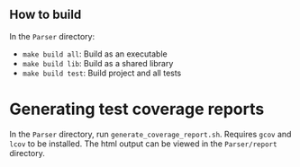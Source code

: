 ## How to build
In the `Parser` directory:
- `make build all`: Build as an executable
- `make build lib`: Build as a shared library
- `make build test`: Build project and all tests

# Generating test coverage reports
In the `Parser` directory, run `generate_coverage_report.sh`.
Requires `gcov` and `lcov` to be installed.
The html output can be viewed in the `Parser/report` directory.

